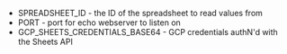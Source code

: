 * SPREADSHEET_ID - the ID of the spreadsheet to read values from 
* PORT - port for echo webserver to listen on  
* GCP_SHEETS_CREDENTIALS_BASE64 - GCP credentials authN'd with the Sheets API